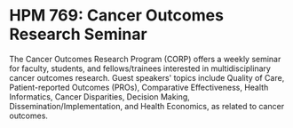 # HPM 769: Cancer Outcomes Research Seminar

The Cancer Outcomes Research Program (CORP) offers a weekly seminar for faculty, students, and fellows/trainees interested in multidisciplinary cancer outcomes research. Guest speakers' topics include Quality of Care, Patient-reported Outcomes (PROs), Comparative Effectiveness, Health Informatics, Cancer Disparities, Decision Making, Dissemination/Implementation, and Health Economics, as related to cancer outcomes.